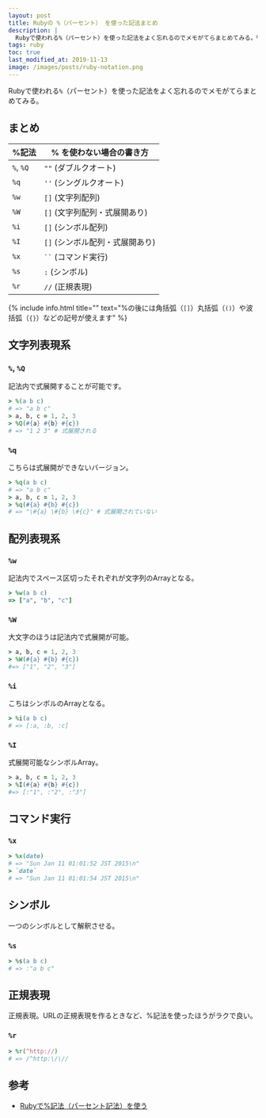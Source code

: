 ```yaml
---
layout: post
title: Rubyの %（パーセント） を使った記法まとめ
description: |
  Rubyで使われる%（パーセント）を使った記法をよく忘れるのでメモがてらまとめてみる。%, %Q	"" (ダブルクオート) %q	'' (シングルクオート) %w	[] (文字列配列) %W	[] (文字列配列・式展開あり) %i	[] (シンボル配列) %I	[] (シンボル配列・式展開あり) %x	`` (コマンド実行) %s	: (シンボル) %r	// (正規表現)
tags: ruby
toc: true
last_modified_at: 2019-11-13
image: /images/posts/ruby-notation.png
---
```


Rubyで使われる`%`（パーセント）を使った記法をよく忘れるのでメモがてらまとめてみる。

## まとめ

| %記法 | % を使わない場合の書き方 |
| ----      | --- |
| `%`, `%Q` | `""` (ダブルクオート) |
| `%q`      | `''` (シングルクオート) |
| `%w`      | `[]` (文字列配列)|
| `%W`      | `[]` (文字列配列・式展開あり) |
| `%i`      | `[]` (シンボル配列) |
| `%I`      | `[]` (シンボル配列・式展開あり) |
| `%x`      | <code>``</code> (コマンド実行) |
| `%s`      | `:` (シンボル) |
| `%r`      | `//` (正規表現) |

{% include info.html title="" text="%の後には角括弧（`[]`）丸括弧（`()`）や波括弧（`{}`）などの記号が使えます" %}

## 文字列表現系

### `%`, `%Q`

記法内で式展開することが可能です。

```rb
> %(a b c)
# => "a b c"
> a, b, c = 1, 2, 3
> %Q(#{a} #{b} #{c})
# => "1 2 3" # 式展開される
```

### `%q`

こちらは式展開ができないバージョン。

```rb
> %q(a b c)
# => "a b c"
> a, b, c = 1, 2, 3
> %q(#{a} #{b} #{c})
# => "\#{a} \#{b} \#{c}" # 式展開されていない
```

## 配列表現系

### `%w`

記法内でスペース区切ったそれぞれが文字列のArrayとなる。

```rb
> %w(a b c)
=> ["a", "b", "c"]
```

### `%W`

大文字のほうは記法内で式展開が可能。

```rb
> a, b, c = 1, 2, 3
> %W(#{a} #{b} #{c})
#=> ["1", "2", "3"]
```

### `%i`

こちはシンボルのArrayとなる。

```rb
> %i(a b c)
# => [:a, :b, :c]
```

### `%I`

式展開可能なシンボルArray。

```rb
> a, b, c = 1, 2, 3
> %I(#{a} #{b} #{c})
#=> [:"1", :"2", :"3"]
```

## コマンド実行

### `%x`

```rb
> %x(date)
# => "Sun Jan 11 01:01:52 JST 2015\n"
> `date`
# => "Sun Jan 11 01:01:54 JST 2015\n"
```

## シンボル

一つのシンボルとして解釈させる。

### `%s`

```rb
> %s(a b c)
# => :"a b c"
```

## 正規表現

正規表現。URLの正規表現を作るときなど、%記法を使ったほうがラクで良い。

### `%r`

```rb
> %r(^http://)
# => /^http:\/\//
```

## 参考

* [Rubyで%記法（パーセント記法）を使う](http://qiita.com/mogulla3/items/46bb876391be07921743)

